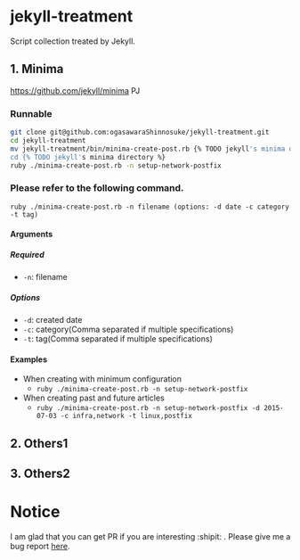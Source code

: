# jekyll-treatment
Script collection treated by Jekyll.

## 1. Minima
https://github.com/jekyll/minima PJ

### Runnable

``` .sh
git clone git@github.com:ogasawaraShinnosuke/jekyll-treatment.git
cd jekyll-treatment
mv jekyll-treatment/bin/minima-create-post.rb {% TODO jekyll's minima directory %}
cd {% TODO jekyll's minima directory %}
ruby ./minima-create-post.rb -n setup-network-postfix
```

### Please refer to the following command.
`ruby ./minima-create-post.rb -n filename (options: -d date -c category -t tag)`

#### Arguments
##### Required
- `-n`: filename

##### Options
- `-d`: created date
- `-c`: category(Comma separated if multiple specifications)
- `-t`: tag(Comma separated if multiple specifications)

#### Examples
- When creating with minimum configuration
  - `ruby ./minima-create-post.rb -n setup-network-postfix`
- When creating past and future articles
  - `ruby ./minima-create-post.rb -n setup-network-postfix -d 2015-07-03 -c infra,network -t linux,postfix`

## 2. Others1

## 3. Others2

# Notice
I am glad that you can get PR if you are interesting :shipit: . Please give me a bug report [here](https://github.com/ogasawaraShinnosuke/jekyll-treatment/issues/new).
